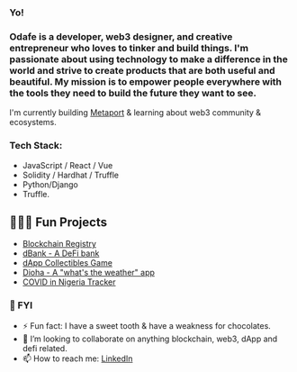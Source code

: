 ### Yo!

### Odafe is a developer, web3 designer, and creative entrepreneur who loves to tinker and build things. I'm passionate about using technology to make a difference in the world and strive to create products that are both useful and beautiful. My mission is to empower people everywhere with the tools they need to build the future they want to see.

I'm currently building [Metaport](https://themetaport.co) & learning about web3 community & ecosystems. 

### Tech Stack: 

- JavaScript / React / Vue
- Solidity / Hardhat / Truffle
- Python/Django
- Truffle.

## 🦸🏻‍♂️ Fun Projects

* [Blockchain Registry](https://blockchain-registry.vercel.app/)
* [dBank - A DeFi bank](https://github.com/od41/dbank)
* [dApp Collectibles Game](https://github.com/od41/mem-game)
* [Dioha - A "what's the weather" app](https://dioha-weather-od41.vercel.app)
* [COVID in Nigeria Tracker](https://covid19-visualiser.od41.vercel.app/)

### 🤔 FYI

- ⚡ Fun fact: I have a sweet tooth & have a weakness for chocolates.
- 👯 I’m looking to collaborate on anything blockchain, web3, dApp and defi related.
- 📫 How to reach me: [LinkedIn](https://linkedin.com/in/odafe-aror)


<!--
**od41/od41** is a ✨ _special_ ✨ repository because its `README.md` (this file) appears on your GitHub profile.

Here are some ideas to get you started:

- 🔭 I’m currently working on ...
- 🌱 I’m currently learning ...
- 👯 I’m looking to collaborate on ...
- 🤔 I’m looking for help with ...
- 💬 Ask me about ...
- 📫 How to reach me: ...
- 😄 Pronouns: ...
- 
-->
